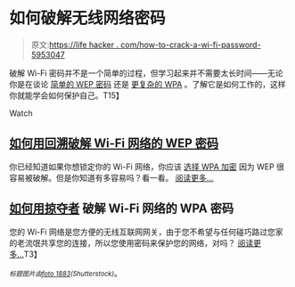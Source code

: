 # 如何破解无线网络密码

> 原文:[https://life hacker . com/how-to-crack-a-wi-fi-password-5953047](https://lifehacker.com/how-to-crack-a-wi-fi-password-5953047)

破解 Wi-Fi 密码并不是一个简单的过程，但学习起来并不需要太长时间——无论你是在谈论 [简单的 WEP 密码](https://lifehacker.com/how-to-crack-a-wi-fi-networks-wep-password-with-backtra-5305094) 还是 [更复杂的 WPA](https://lifehacker.com/how-to-crack-a-wi-fi-networks-wpa-password-with-reaver-5873407) 。了解它是如何工作的，这样你就能学会如何保护自己。T15】

Watch

## [如何用回溯破解 Wi-Fi 网络的 WEP 密码](https://lifehacker.com/how-to-crack-a-wi-fi-networks-wep-password-with-backtra-5305094)

你已经知道如果你想锁定你的 Wi-Fi 网络，你应该 [选择 WPA 加密](https://lifehacker.com/secure-your-home-wi-fi-network-386675) 因为 WEP 很容易被破解。但是你知道有多容易吗？看一看。 [阅读更多...](https://lifehacker.com/how-to-crack-a-wi-fi-networks-wep-password-with-backtra-5305094)

## [如何用掠夺者](https://lifehacker.com/how-to-crack-a-wi-fi-networks-wpa-password-with-reaver-5873407) 破解 Wi-Fi 网络的 WPA 密码

您的 Wi-Fi 网络是您方便的无线互联网网关，由于您不希望与任何碰巧路过您家的老流氓共享您的连接，所以您使用密码来保护您的网络，对吗？ [阅读更多...](https://lifehacker.com/how-to-crack-a-wi-fi-networks-wpa-password-with-reaver-5873407)T3】

*<small>标题图片由</small>*[*<small>foto 1883</small>*](http://www.shutterstock.com/pic.mhtml?id=114507610)*<small>(Shutterstock)</small>*。